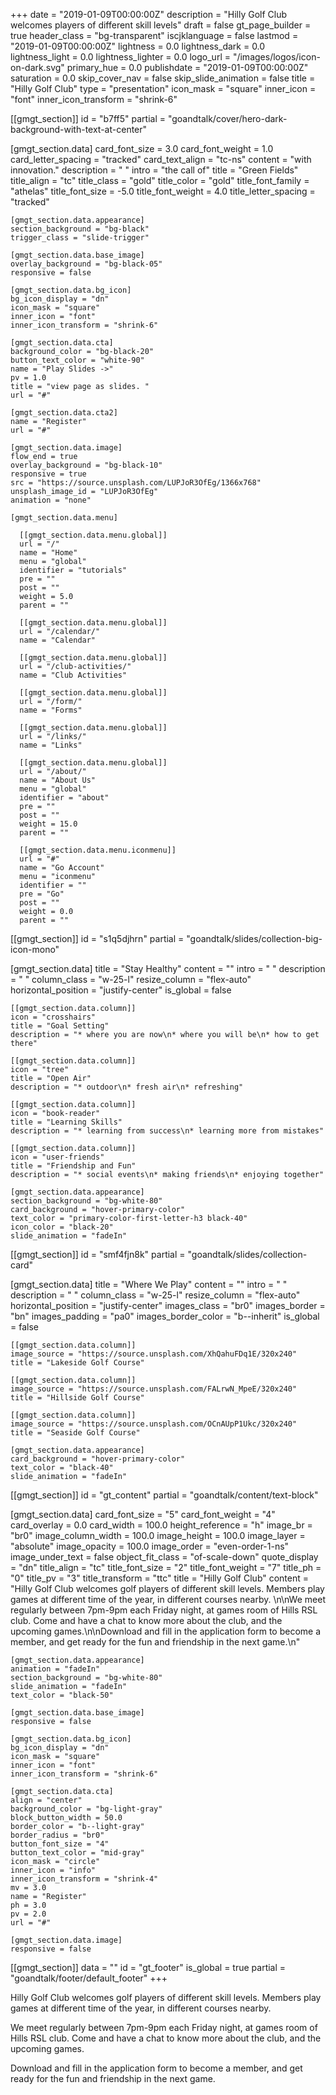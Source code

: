 +++
date = "2019-01-09T00:00:00Z"
description = "Hilly Golf Club welcomes players of different skill levels"
draft = false
gt_page_builder = true
header_class = "bg-transparent"
iscjklanguage = false
lastmod = "2019-01-09T00:00:00Z"
lightness = 0.0
lightness_dark = 0.0
lightness_light = 0.0
lightness_lighter = 0.0
logo_url = "/images/logos/icon-on-dark.svg"
primary_hue = 0.0
publishdate = "2019-01-09T00:00:00Z"
saturation = 0.0
skip_cover_nav = false
skip_slide_animation = false
title = "Hilly Golf Club"
type = "presentation"
icon_mask = "square"
inner_icon = "font"
inner_icon_transform = "shrink-6"

[[gmgt_section]]
id = "b7ff5"
partial = "goandtalk/cover/hero-dark-background-with-text-at-center"

  [gmgt_section.data]
  card_font_size = 3.0
  card_font_weight = 1.0
  card_letter_spacing = "tracked"
  card_text_align = "tc-ns"
  content = "with innovation."
  description = "  "
  intro = "the call of"
  title = "Green Fields"
  title_align = "tc"
  title_class = "gold"
  title_color = "gold"
  title_font_family = "athelas"
  title_font_size = -5.0
  title_font_weight = 4.0
  title_letter_spacing = "tracked"

    [gmgt_section.data.appearance]
    section_background = "bg-black"
    trigger_class = "slide-trigger"

    [gmgt_section.data.base_image]
    overlay_background = "bg-black-05"
    responsive = false

    [gmgt_section.data.bg_icon]
    bg_icon_display = "dn"
    icon_mask = "square"
    inner_icon = "font"
    inner_icon_transform = "shrink-6"

    [gmgt_section.data.cta]
    background_color = "bg-black-20"
    button_text_color = "white-90"
    name = "Play Slides ->"
    pv = 1.0
    title = "view page as slides. "
    url = "#"

    [gmgt_section.data.cta2]
    name = "Register"
    url = "#"

    [gmgt_section.data.image]
    flow_end = true
    overlay_background = "bg-black-10"
    responsive = true
    src = "https://source.unsplash.com/LUPJoR3OfEg/1366x768"
    unsplash_image_id = "LUPJoR3OfEg"
    animation = "none"

    [gmgt_section.data.menu]

      [[gmgt_section.data.menu.global]]
      url = "/"
      name = "Home"
      menu = "global"
      identifier = "tutorials"
      pre = ""
      post = ""
      weight = 5.0
      parent = ""

      [[gmgt_section.data.menu.global]]
      url = "/calendar/"
      name = "Calendar"

      [[gmgt_section.data.menu.global]]
      url = "/club-activities/"
      name = "Club Activities"

      [[gmgt_section.data.menu.global]]
      url = "/form/"
      name = "Forms"

      [[gmgt_section.data.menu.global]]
      url = "/links/"
      name = "Links"

      [[gmgt_section.data.menu.global]]
      url = "/about/"
      name = "About Us"
      menu = "global"
      identifier = "about"
      pre = ""
      post = ""
      weight = 15.0
      parent = ""

      [[gmgt_section.data.menu.iconmenu]]
      url = "#"
      name = "Go Account"
      menu = "iconmenu"
      identifier = ""
      pre = "Go"
      post = ""
      weight = 0.0
      parent = ""

[[gmgt_section]]
id = "s1q5djhrn"
partial = "goandtalk/slides/collection-big-icon-mono"

  [gmgt_section.data]
  title = "Stay Healthy"
  content = ""
  intro = " "
  description = "  "
  column_class = "w-25-l"
  resize_column = "flex-auto"
  horizontal_position = "justify-center"
  is_global = false

    [[gmgt_section.data.column]]
    icon = "crosshairs"
    title = "Goal Setting"
    description = "* where you are now\n* where you will be\n* how to get there"

    [[gmgt_section.data.column]]
    icon = "tree"
    title = "Open Air"
    description = "* outdoor\n* fresh air\n* refreshing"

    [[gmgt_section.data.column]]
    icon = "book-reader"
    title = "Learning Skills"
    description = "* learning from success\n* learning more from mistakes"

    [[gmgt_section.data.column]]
    icon = "user-friends"
    title = "Friendship and Fun"
    description = "* social events\n* making friends\n* enjoying together"

    [gmgt_section.data.appearance]
    section_background = "bg-white-80"
    card_background = "hover-primary-color"
    text_color = "primary-color-first-letter-h3 black-40"
    icon_color = "black-20"
    slide_animation = "fadeIn"

[[gmgt_section]]
id = "smf4fjn8k"
partial = "goandtalk/slides/collection-card"

  [gmgt_section.data]
  title = "Where We Play"
  content = ""
  intro = " "
  description = "  "
  column_class = "w-25-l"
  resize_column = "flex-auto"
  horizontal_position = "justify-center"
  images_class = "br0"
  images_border = "bn"
  images_padding = "pa0"
  images_border_color = "b--inherit"
  is_global = false

    [[gmgt_section.data.column]]
    image_source = "https://source.unsplash.com/XhQahuFDq1E/320x240"
    title = "Lakeside Golf Course"

    [[gmgt_section.data.column]]
    image_source = "https://source.unsplash.com/FALrwN_MpeE/320x240"
    title = "Hillside Golf Course"

    [[gmgt_section.data.column]]
    image_source = "https://source.unsplash.com/OCnAUpP1Ukc/320x240"
    title = "Seaside Golf Course"

    [gmgt_section.data.appearance]
    card_background = "hover-primary-color"
    text_color = "black-40"
    slide_animation = "fadeIn"

[[gmgt_section]]
id = "gt_content"
partial = "goandtalk/content/text-block"

  [gmgt_section.data]
  card_font_size = "5"
  card_font_weight = "4"
  card_overlay = 0.0
  card_width = 100.0
  height_reference = "h"
  image_br = "br0"
  image_column_width = 100.0
  image_height = 100.0
  image_layer = "absolute"
  image_opacity = 100.0
  image_order = "even-order-1-ns"
  image_under_text = false
  object_fit_class = "of-scale-down"
  quote_display = "dn"
  title_align = "tc"
  title_font_size = "2"
  title_font_weight = "7"
  title_ph = "0"
  title_pv = "3"
  title_transform = "ttc"
  title = "Hilly Golf Club"
  content = "Hilly Golf Club welcomes golf players of different skill levels. Members play games at different time of the year, in different courses nearby. \n\nWe meet regularly between 7pm-9pm each Friday night, at games room of Hills RSL club. Come and have a chat to know more about the club, and the upcoming games.\n\nDownload and fill in the application form to become a member, and get ready for the fun and friendship in the next game.\n"

    [gmgt_section.data.appearance]
    animation = "fadeIn"
    section_background = "bg-white-80"
    slide_animation = "fadeIn"
    text_color = "black-50"

    [gmgt_section.data.base_image]
    responsive = false

    [gmgt_section.data.bg_icon]
    bg_icon_display = "dn"
    icon_mask = "square"
    inner_icon = "font"
    inner_icon_transform = "shrink-6"

    [gmgt_section.data.cta]
    align = "center"
    background_color = "bg-light-gray"
    block_button_width = 50.0
    border_color = "b--light-gray"
    border_radius = "br0"
    button_font_size = "4"
    button_text_color = "mid-gray"
    icon_mask = "circle"
    inner_icon = "info"
    inner_icon_transform = "shrink-4"
    mv = 3.0
    name = "Register"
    ph = 3.0
    pv = 2.0
    url = "#"

    [gmgt_section.data.image]
    responsive = false

[[gmgt_section]]
data = ""
id = "gt_footer"
is_global = true
partial = "goandtalk/footer/default_footer"
+++

Hilly Golf Club welcomes golf players of different skill levels. Members play games at different time of the year, in different courses nearby. 

We meet regularly between 7pm-9pm each Friday night, at games room of Hills RSL club. Come and have a chat to know more about the club, and the upcoming games.

Download and fill in the application form to become a member, and get ready for the fun and friendship in the next game.
